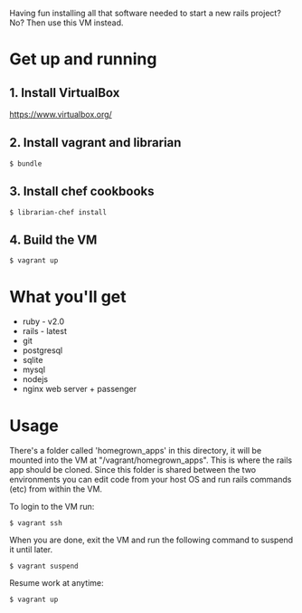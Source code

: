 Having fun installing all that software needed to start a new rails project? No? Then use this VM instead.

# Get up and running

## 1. Install VirtualBox
https://www.virtualbox.org/

## 2. Install vagrant and librarian
``
  $ bundle
``

## 3. Install chef cookbooks
``
  $ librarian-chef install
``

## 4. Build the VM
``
  $ vagrant up
``

# What you'll get
* ruby -  v2.0
* rails - latest
* git
* postgresql
* sqlite
* mysql
* nodejs
* nginx web server + passenger

# Usage

There's a folder called 'homegrown_apps' in this directory, it will be mounted into the VM at "/vagrant/homegrown_apps". This is where the rails app should be cloned. Since this folder is shared between the two environments you can edit code from your host OS and run rails commands (etc) from within the VM.

To login to the VM run:

``
  $ vagrant ssh
``

When you are done, exit the VM and run the following command to suspend it until later.

``
  $ vagrant suspend
``

Resume work at anytime:

``
  $ vagrant up
``
